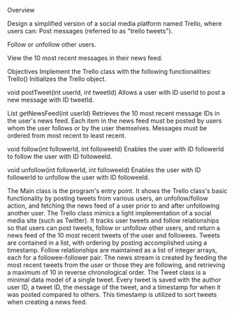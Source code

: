Overview

Design a simplified version of a social media platform named Trello, where users can:
Post messages (referred to as "trello tweets").


Follow or unfollow other users.


View the 10 most recent messages in their news feed.​


Objectives
Implement the Trello class with the following functionalities:
Trello()
 Initializes the Trello object.


void postTweet(int userId, int tweetId)
 Allows a user with ID userId to post a new message with ID tweetId.


List<Integer> getNewsFeed(int userId)
 Retrieves the 10 most recent message IDs in the user's news feed. Each item in the news feed must be posted by users whom the user follows or by the user themselves. Messages must be ordered from most recent to least recent.


void follow(int followerId, int followeeId)
 Enables the user with ID followerId to follow the user with ID followeeId.


void unfollow(int followerId, int followeeId)
 Enables the user with ID followerId to unfollow the user with ID followeeId.
 

The Main class is the program's entry point. It shows the Trello class's basic functionality by posting tweets from various users, an unfollow/follow action, and fetching the news feed of a user prior to and after unfollowing another user.
The Trello class mimics a light implementation of a social media site (such as Twitter). It tracks user tweets and follow relationships so that users can post tweets, follow or unfollow other users, and return a news feed of the 10 most recent tweets of the user and followees.
Tweets are contained in a list, with ordering by posting accomplished using a timestamp.
Follow relationships are maintained as a list of integer arrays, each for a followee-follower pair.
The news stream is created by feeding the most recent tweets from the user or those they are following, and retrieving a maximum of 10 in reverse chronological order.
The Tweet class is a minimal data model of a single tweet. Every tweet is saved with the author user ID, a tweet ID, the message of the tweet, and a timestamp for when it was posted compared to others. This timestamp is utilized to sort tweets when creating a news feed.
